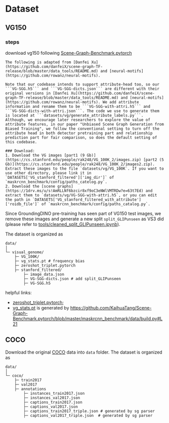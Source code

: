 # Dataset

## VG150

### steps 
download vg150 following [Scene-Graph-Benchmark.pytorch](https://github.com/KaihuaTang/Scene-Graph-Benchmark.pytorch/blob/master/DATASET.md)
```
The following is adapted from [Danfei Xu](https://github.com/danfeiX/scene-graph-TF-release/blob/master/data_tools/README.md) and [neural-motifs](https://github.com/rowanz/neural-motifs).

Note that our codebase intends to support attribute-head too, so our ```VG-SGG.h5``` and ```VG-SGG-dicts.json``` are different with their original versions in [Danfei Xu](https://github.com/danfeiX/scene-graph-TF-release/blob/master/data_tools/README.md) and [neural-motifs](https://github.com/rowanz/neural-motifs). We add attribute information and rename them to be ```VG-SGG-with-attri.h5``` and ```VG-SGG-dicts-with-attri.json```. The code we use to generate them is located at ```datasets/vg/generate_attribute_labels.py```. Although, we encourage later researchers to explore the value of attribute features, in our paper "Unbiased Scene Graph Generation from Biased Training", we follow the conventional setting to turn off the attribute head in both detector pretraining part and relationship prediction part for fair comparison, so does the default setting of this codebase.

### Download:
1. Download the VG images [part1 (9 Gb)](https://cs.stanford.edu/people/rak248/VG_100K_2/images.zip) [part2 (5 Gb)](https://cs.stanford.edu/people/rak248/VG_100K_2/images2.zip). Extract these images to the file `datasets/vg/VG_100K`. If you want to use other directory, please link it in `DATASETS['VG_stanford_filtered']['img_dir']` of `maskrcnn_benchmark/config/paths_catelog.py`. 
2. Download the [scene graphs](https://1drv.ms/u/s!AmRLLNf6bzcir8xf9oC3eNWlVMTRDw?e=63t7Ed) and extract them to `datasets/vg/VG-SGG-with-attri.h5`, or you can edit the path in `DATASETS['VG_stanford_filtered_with_attribute']['roidb_file']` of `maskrcnn_benchmark/config/paths_catalog.py`.
```

Since GroundingDINO  pre-training has seen part of VG150 test images, we remove these images and generate a new split ```split_GLIPunseen``` as VS3 did (please refer to [tools/cleaned_split_GLIPunseen.ipynb](https://github.com/gpt4vision/OvSGTR/tree/master/tools/cleaned_split_GLIPunseen.ipynb)).

The dataset is organized as 
```plaintext
data/
│
└─ visual_genome/
    ├─ VG_100K/
    ├─ vg_stats.pt # frequency bias 
    ├─ zeroshot_triplet.pytorch
    ├─ stanford_filtered/
        ├─ image_data.json
        ├─ VG-SGG-dicts.json # add split_GLIPunseen 
        ├─ VG-SGG.h5
```
helpful links:
 - [zeroshot_triplet.pytorch](https://github.com/KaihuaTang/Scene-Graph-Benchmark.pytorch/blob/master/maskrcnn_benchmark/data/datasets/evaluation/vg/zeroshot_triplet.pytorch); 
 - [vg_stats.pt](https://github.com/gpt4vision/OvSGTR/tree/master/datasets/vg_stats.pt) is generated by https://github.com/KaihuaTang/Scene-Graph-Benchmark.pytorch/blob/master/maskrcnn_benchmark/data/build.py#L21

## COCO
Download the original [COCO](https://cocodataset.org/#download) data into ``data`` folder.
The dataset is organized as 
```plaintext
data/
│
└─ coco/
    ├─ train2017
    ├─ val2017
    ├─ annotations
        ├─ instances_train2017.json
        ├─ instances_val2017.json
        ├─ captions_train2017.json
        ├─ captions_val2017.json 
        ├─ captions_train2017_triple.json # generated by sg parser
        ├─ captions_val2017_triple.json  # generated by sg parser    
```
